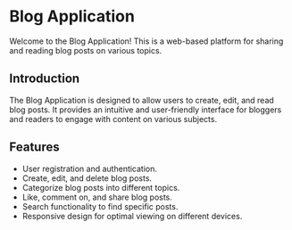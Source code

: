 # Blog Application

Welcome to the Blog Application! This is a web-based platform for sharing and reading blog posts on various topics.

## Introduction

The Blog Application is designed to allow users to create, edit, and read blog posts. It provides an intuitive and user-friendly interface for bloggers and readers to engage with content on various subjects.

## Features

- User registration and authentication.
- Create, edit, and delete blog posts.
- Categorize blog posts into different topics.
- Like, comment on, and share blog posts.
- Search functionality to find specific posts.
- Responsive design for optimal viewing on different devices.
